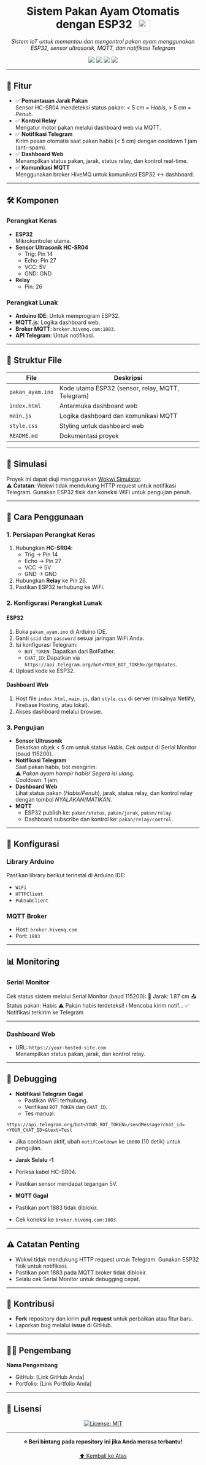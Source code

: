 <h1 align="center">
  Sistem Pakan Ayam Otomatis dengan ESP32  
  <img src="[https://www.flaticon.com/free-icon/chip_10325739?term=microcontroller&related_id=10325739" alt](https://docs.espressif.com/projects/esp-idf/en/v4.3-beta2/esp32/_images/hw-reference.png)="ESP32 Logo" height="30" style="vertical-align: middle; margin-left: 10px;" />
</h1>

<p align="center"><em>Sistem IoT untuk memantau dan mengontrol pakan ayam menggunakan ESP32, sensor ultrasonik, MQTT, dan notifikasi Telegram</em></p>

<p align="center">
  <img src="https://img.shields.io/badge/last%20commit-today-brightgreen" />
  <img src="https://img.shields.io/badge/language-C%2B%2B-blue" />
  <img src="https://img.shields.io/badge/platform-ESP32-informational" />
  <img src="https://img.shields.io/badge/protocol-MQTT-green" />
</p>

---

## 🚀 Fitur

- ✅ **Pemantauan Jarak Pakan**  
  Sensor HC-SR04 mendeteksi status pakan: < 5 cm = *Habis*, > 5 cm = *Penuh*.
- ✅ **Kontrol Relay**  
  Mengatur motor pakan melalui dashboard web via MQTT.
- ✅ **Notifikasi Telegram**  
  Kirim pesan otomatis saat pakan habis (< 5 cm) dengan cooldown 1 jam (anti-spam).
- ✅ **Dashboard Web**  
  Menampilkan status pakan, jarak, status relay, dan kontrol real-time.
- ✅ **Komunikasi MQTT**  
  Menggunakan broker HiveMQ untuk komunikasi ESP32 ↔ dashboard.

---

## 🛠 Komponen

### Perangkat Keras
- **ESP32**  
  Mikrokontroler utama.
- **Sensor Ultrasonik HC-SR04**  
  - Trig: Pin 14  
  - Echo: Pin 27  
  - VCC: 5V  
  - GND: GND  
- **Relay**  
  - Pin: 26  

### Perangkat Lunak
- **Arduino IDE**: Untuk memprogram ESP32.
- **MQTT.js**: Logika dashboard web.
- **Broker MQTT**: `broker.hivemq.com:1883`.
- **API Telegram**: Untuk notifikasi.

---

## 📁 Struktur File

| File                | Deskripsi                              |
|---------------------|----------------------------------------|
| `pakan_ayam.ino`    | Kode utama ESP32 (sensor, relay, MQTT, Telegram) |
| `index.html`        | Antarmuka dashboard web                |
| `main.js`           | Logika dashboard dan komunikasi MQTT   |
| `style.css`         | Styling untuk dashboard web            |
| `README.md`         | Dokumentasi proyek                     |

---

## 🧪 Simulasi

Proyek ini dapat diuji menggunakan [Wokwi Simulator](https://wokwi.com).  
⚠️ **Catatan**: Wokwi tidak mendukung HTTP request untuk notifikasi Telegram. Gunakan ESP32 fisik dan koneksi WiFi untuk pengujian penuh.

---

## 🚀 Cara Penggunaan

### 1. Persiapan Perangkat Keras
1. Hubungkan **HC-SR04**:
   - Trig → Pin 14
   - Echo → Pin 27
   - VCC → 5V
   - GND → GND
2. Hubungkan **Relay** ke Pin 26.
3. Pastikan ESP32 terhubung ke WiFi.

### 2. Konfigurasi Perangkat Lunak

#### ESP32
1. Buka `pakan_ayam.ino` di Arduino IDE.
2. Ganti `ssid` dan `password` sesuai jaringan WiFi Anda.
3. Isi konfigurasi Telegram:
   - `BOT_TOKEN`: Dapatkan dari BotFather.
   - `CHAT_ID`: Dapatkan via `https://api.telegram.org/bot<YOUR_BOT_TOKEN>/getUpdates`.
4. Upload kode ke ESP32.

#### Dashboard Web
1. Host file `index.html`, `main.js`, dan `style.css` di server (misalnya Netlify, Firebase Hosting, atau lokal).
2. Akses dashboard melalui browser.

### 3. Pengujian
- **Sensor Ultrasonik**  
  Dekatkan objek < 5 cm untuk status *Habis*. Cek output di Serial Monitor (baud 115200).
- **Notifikasi Telegram**  
  Saat pakan habis, bot mengirim:  
  ⚠️ *Pakan ayam hampir habis! Segera isi ulang.*  
  Cooldown: 1 jam.
- **Dashboard Web**  
  Lihat status pakan (*Habis/Penuh*), jarak, status relay, dan kontrol relay dengan tombol *NYALAKAN*/*MATIKAN*.
- **MQTT**  
  - ESP32 publish ke: `pakan/status`, `pakan/jarak`, `pakan/relay`.  
  - Dashboard subscribe dan kontrol ke: `pakan/relay/control`.

---

## 🔧 Konfigurasi

### Library Arduino
Pastikan library berikut terinstal di Arduino IDE:
- `WiFi`
- `HTTPClient`
- `PubSubClient`

### MQTT Broker
- Host: `broker.hivemq.com`
- Port: `1883`

---

## 📊 Monitoring

### Serial Monitor
Cek status sistem melalui Serial Monitor (baud 115200):
📏 Jarak: 1.87 cm
📤 Status pakan: Habis
⚠️ Pakan habis terdeteksi!
ℹ️ Mencoba kirim notif...
✅ Notifikasi terkirim ke Telegram

---


### Dashboard Web
- URL: `https://your-hosted-site.com`  
  Menampilkan status pakan, jarak, dan kontrol relay.

---

## 🐞 Debugging

- **Notifikasi Telegram Gagal**  
  - Pastikan WiFi terhubung.  
  - Verifikasi `BOT_TOKEN` dan `CHAT_ID`.  
  - Tes manual:
```
https://api.telegram.org/bot<YOUR_BOT_TOKEN>/sendMessage?chat_id=<YOUR_CHAT_ID>&text=Test
```

- Jika cooldown aktif, ubah `notifCooldown` ke `10000` (10 detik) untuk pengujian.

- **Jarak Selalu -1**  
- Periksa kabel HC-SR04.  
- Pastikan sensor mendapat tegangan 5V.

- **MQTT Gagal**  
- Pastikan port 1883 tidak diblokir.  
- Cek koneksi ke `broker.hivemq.com:1883`.

---

## ⚠️ Catatan Penting

- Wokwi tidak mendukung HTTP request untuk Telegram. Gunakan ESP32 fisik untuk notifikasi.
- Pastikan port 1883 pada MQTT broker tidak diblokir.
- Selalu cek Serial Monitor untuk debugging cepat.

---

## 🤝 Kontribusi

- **Fork** repository dan kirim **pull request** untuk perbaikan atau fitur baru.
- Laporkan bug melalui **issue** di GitHub.

---

## 👨‍💻 Pengembang

**Nama Pengembang**  
- GitHub: [Link GitHub Anda]  
- Portfolio: [Link Portfolio Anda]

---

## 📝 Lisensi

<p align="center">
  <a href="https://github.com/ficrammanifur/ficrammanifur/blob/main/LICENSE">
    <img src="https://img.shields.io/badge/license-MIT-blue" alt="License: MIT" />
  </a>
</p>

---

<div align="center">

**⭐ Beri bintang pada repository ini jika Anda merasa terbantu!**

<p><a href="#top">⬆ Kembali ke Atas</a></p>

</div>
